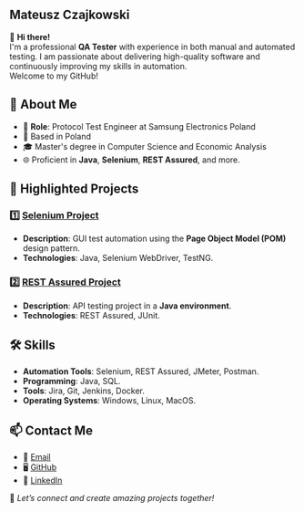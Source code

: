 ## Mateusz Czajkowski

👋 **Hi there!**  
I'm a professional **QA Tester** with experience in both manual and automated testing. I am passionate about delivering high-quality software and continuously improving my skills in automation.  
Welcome to my GitHub!

  
## 💼 **About Me**

- 🌟 **Role**: Protocol Test Engineer at Samsung Electronics Poland  
- 📍  Based in Poland  
- 🎓 Master's degree in Computer Science and Economic Analysis  
- 🌐 Proficient in **Java**, **Selenium**, **REST Assured**, and more.

  
## 🚀 **Highlighted Projects**

### 1️⃣ [Selenium Project](https://github.com/MattCza/demoQA-testing)
- **Description**: GUI test automation using the **Page Object Model (POM)** design pattern.
- **Technologies**: Java, Selenium WebDriver, TestNG.

### 2️⃣ [REST Assured Project](https://github.com/MattCza/RestAssured-reqres-testing)
- **Description**: API testing project in a **Java environment**.
- **Technologies**: REST Assured, JUnit.

  
## 🛠️ **Skills**
- **Automation Tools**: Selenium, REST Assured, JMeter, Postman.  
- **Programming**: Java, SQL.  
- **Tools**: Jira, Git, Jenkins, Docker.  
- **Operating Systems**: Windows, Linux, MacOS.  
  
## 📫 **Contact Me**
- 📧 [Email](mailto:czajkowskimt@gmail.com)  
- 🖥️ [GitHub](https://github.com/MattCza)  
- 🔗 [LinkedIn](https://www.linkedin.com/in/czajkowski-mateusz1)



🔗 _Let’s connect and create amazing projects together!_
